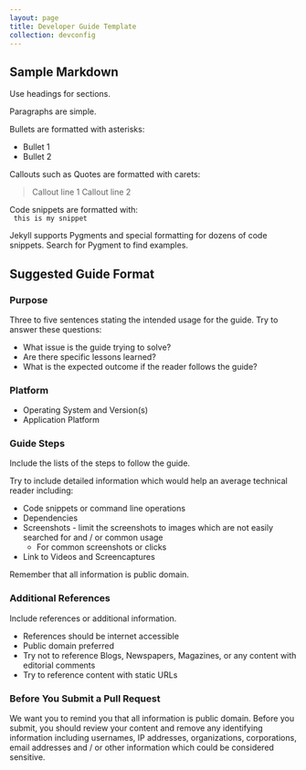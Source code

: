 ```yaml
---
layout: page
title: Developer Guide Template
collection: devconfig
---
```


## Sample Markdown
Use headings for sections.

Paragraphs are simple.

Bullets are formatted with asterisks:

* Bullet 1
* Bullet 2

Callouts such as Quotes are formatted with carets:
> Callout line 1
> Callout line 2

Code snippets are formatted with:  
<code>
this is my snippet
</code>

Jekyll supports Pygments and special formatting for dozens of code snippets.  Search for Pygment to find examples.

## Suggested Guide Format

### Purpose
Three to five sentences stating the intended usage for the guide. Try to answer these questions:

* What issue is the guide trying to solve?
* Are there specific lessons learned?
* What is the expected outcome if the reader follows the guide?

### Platform

* Operating System and Version(s)
* Application Platform

### Guide Steps
Include the lists of the steps to follow the guide.

Try to include detailed information which would help an average technical reader including:
* Code snippets or command line operations
* Dependencies
* Screenshots - limit the screenshots to images which are not easily searched for and / or common usage
  * For common screenshots or clicks
* Link to Videos and Screencaptures

Remember that all information is public domain.  

### Additional References
Include references or additional information.  

*  References should be internet accessible
*  Public domain preferred
*  Try not to reference Blogs, Newspapers, Magazines, or any content with editorial comments
*  Try to reference content with static URLs

### Before You Submit a Pull Request
We want you to remind you that all information is public domain.  Before you submit, you should review your content and remove any identifying information including usernames, IP addresses, organizations, corporations, email addresses and / or other information which could be considered sensitive.   
